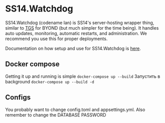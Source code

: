 # SS14.Watchdog 

SS14.Watchdog (codename Ian) is SS14's server-hosting wrapper thing, similar to [TGS](https://github.com/tgstation/tgstation-server) for BYOND (but much simpler for the time being). It handles auto updates, monitoring, automatic restarts, and administration. We recommend you use this for proper deployments.

Documentation on how setup and use for SS14.Watchdog is [here](https://docs.spacestation14.io/en/getting-started/hosting#ss14watchdog).

## Docker compose
Getting it up and running is simple
```docker-compose up --build```
Запустить в background
```docker-compose up --build -d```

## Configs
You probably want to change config.toml and appsettings.yml. Also remember to change the DATABASE PASSWORD
